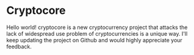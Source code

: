 # Cryptocore
Hello world! cryptocore is a new cryptocurrency project that attacks the lack of widespread use problem of cryptocurrencies is a unique way. I'll keep updating the project on Github and would highly appreciate your feedback. 
